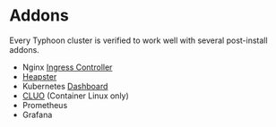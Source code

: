 # Addons

Every Typhoon cluster is verified to work well with several post-install addons.

* Nginx [Ingress Controller](ingress.md)
* [Heapster](heapster.md)
* Kubernetes [Dashboard](dashboard.md)
* [CLUO](cluo.md) (Container Linux only)
* Prometheus
* Grafana

